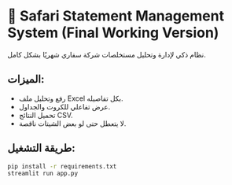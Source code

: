 
# 📄 Safari Statement Management System (Final Working Version)

نظام ذكي لإدارة وتحليل مستخلصات شركة سفاري شهريًا بشكل كامل.

## الميزات:
- رفع وتحليل ملف Excel بكل تفاصيله.
- عرض تفاعلي للكروت والجداول.
- تحميل النتائج CSV.
- لا يتعطل حتى لو بعض الشيتات ناقصة.

## طريقة التشغيل:

```bash
pip install -r requirements.txt
streamlit run app.py
```
